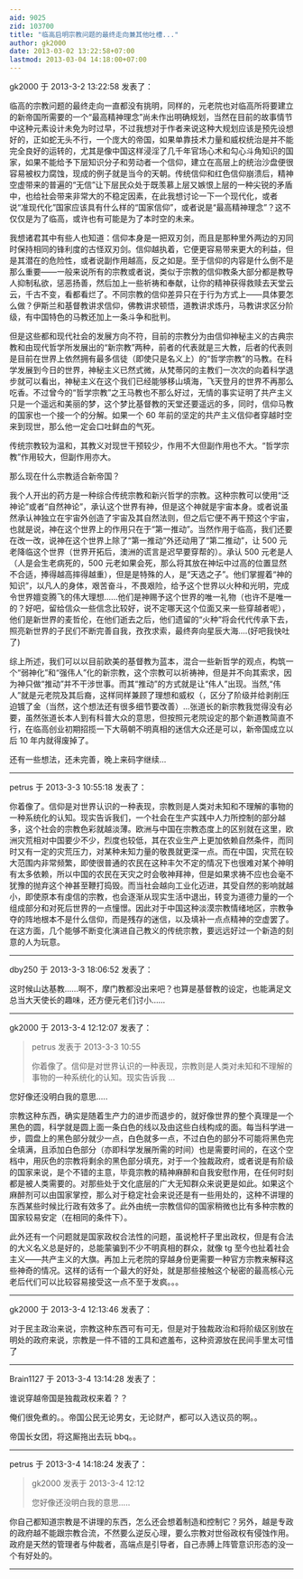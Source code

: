 ```yaml
---
aid: 9025
zid: 103700
title: "临高启明宗教问题的最终走向兼其他吐槽..."
author: gk2000
date: 2013-03-02 13:22:58+07:00
lastmod: 2013-03-04 14:18:00+07:00
---
```


gk2000 于 2013-3-2 13:22:58 发表了：

临高的宗教问题的最终走向一直都没有挑明，同样的，元老院也对临高所将要建立的新帝国所需要的一个“最高精神理念”尚未作出明确规划，当然在目前的故事情节中这种元素设计未免为时过早，不过我想对于作者来说这种大规划应该是预先设想好的，正如蛇无头不行，一个庞大的帝国，如果单靠技术力量和威权统治是并不能完全良好的运转的，尤其是像中国这样浸淫了几千年官场心术和勾心斗角知识的国家，如果不能给予下层知识分子和劳动者一个信仰，建立在高层上的统治沙盘便很容易被权力腐蚀，现成的例子就是当今的天朝。传统信仰和红色信仰崩溃后，精神空虚带来的普遍的“无信”让下层民众处于既羡慕上层又嫉恨上层的一种尖锐的矛盾中，也给社会带来非常大的不稳定因素，在此我想讨论一下一个现代化，或者说“准现代化”国家应该具有什么样的“国家信仰”，或者说是“最高精神理念”？这不仅仅是为了临高，或许也有可能是为了本时空的未来。

我想诸君其中有些人也知道：信仰本身是一把双刃剑，而且是那种里外两边的刃同时保持相同的锋利度的古怪双刃剑。信仰越执着，它便更容易带来更大的利益，但是其潜在的危险性，或者说副作用越高，反之如是。至于信仰的内容是什么倒不是那么重要——一般来说所有的宗教或者说，类似于宗教的信仰教条大部分都是教导人抑制私欲，惩恶扬善，然后加上一些祈祷和奉献，让你的精神获得救赎去天堂云云，千古不变，看都看烂了。不同宗教的信仰差异只在于行为方式上——具体要怎么做？伊斯兰和基督教讲求信仰，佛教讲求顿悟，道教讲求炼丹，马教讲求区分阶级，有中国特色的马教还加上一条斗争和批判。

但是这些都和现代社会的发展方向不符，目前的宗教分为由信仰神秘主义的古典宗教和由现代哲学所发展出的“新宗教”两种，前者的代表就是三大教，后者的代表则是目前在世界上依然拥有最多信徒（即使只是名义上）的“哲学宗教”的马教。在科学发展到今日的世界，神秘主义已然式微，从梵蒂冈的主教们一次次的向着科学退步就可以看出，神秘主义在这个我们已经能够移山填海，飞天登月的世界不再那么吃香。不过曾今的“哲学宗教”之王马教也不那么好过，无情的事实证明了共产主义只是一个遥远和美丽的梦，这个梦比基督教的天堂还要遥远的多，同时，信仰马教的国家也一个接一个的分解。如果一个 60 年前的坚定的共产主义信仰者穿越时空来到现世，那么他一定会口吐鲜血的气死。

传统宗教较为温和，其教义对现世干预较少，作用不大但副作用也不大。“哲学宗教”作用较大，但副作用亦大。

那么现在什么宗教适合新帝国？

我个人开出的药方是一种综合传统宗教和新兴哲学的宗教。这种宗教可以使用“泛神论”或者“自然神论”，承认这个世界有神，但是这个神就是宇宙本身。或者说虽然承认神独立在宇宙外创造了宇宙及其自然法则，但之后它便不再干预这个宇宙，也就是说，神在这个世界上的作用只在于“第一推动”。当然作用于临高，我们还要在改一改，说神在这个世界上除了“第一推动”外还动用了“第二推动”，让 500 元老降临这个世界（世界开拓后，澳洲的谎言是迟早要穿帮的）。承认 500 元老是人（人是会生老病死的，500 元老如果会死，那么将其放在神坛中过高的位置显然不合适，捧得越高摔得越重），但是是特殊的人，是“天选之子”。他们掌握着“神的知识”，以凡人的身体，艰苦奋斗，不畏艰险，给予这个世界以火种和光明，完成令世界嬗变腾飞的伟大理想......他们是神赐予这个世界的唯一礼物（也许不是唯一的？好吧，留给信众一些信念比较好，说不定哪天这个位面又来一些穿越者呢），他们是新世界的麦哲伦，在他们逝去之后，他们遗留的“火种”将会代代传承下去，照亮新世界的子民们不断完善自我，孜孜求索，最终奔向星辰大海....(好吧我快吐了)

综上所述，我们可以以目前欧美的基督教为蓝本，混合一些新哲学的观点，构筑一个“弱神化”和“强伟人”化的新宗教，这个宗教可以祈祷神，但是并不向其索求，因为神只做“推动”并不干涉世事。而其“推动”的方式就是让“伟人”出现。当然,“伟人”就是元老院及其后裔，这样同样兼顾了理想和威权（，区分了阶级并给剥削压迫镀了金（当然，这个想法还有很多细节要改善）...张道长的新宗教我觉得没有必要，虽然张道长本人到有科普大众的意思，但按照元老院设定的那个新道教简直不行，在临高创业初期招揽一下大萌朝不明真相的迷信大众还是可以，新帝国成立以后 10 年内就得废掉了。

还有一些想法，还未完善，晚上来码字继续...

---

petrus 于 2013-3-3 10:55:18 发表了：

你着像了。信仰是对世界认识的一种表现，宗教则是人类对未知和不理解的事物的一种系统化的认知。现实告诉我们，一个社会在生产实践中人力所控制的部分越多，这个社会的宗教色彩就越淡薄。欧洲与中国在宗教态度上的区别就在这里，欧洲灾荒相对中国要少不少，烈度也较低，其在农业生产上更加依赖自然条件，而同时又有一定的灾荒压力，对某种未知力量的敬畏就更深一点。而在中国，灾荒在较大范围内非常频繁，即使很普通的农民在这种丰欠不定的情况下也很难对某个神明有太多依赖，所以中国的农民在天灾之时会敬神拜神，但是如果求祷不应也会毫不犹豫的抛弃这个神甚至鞭打捣毁。而当社会越向工业化迈进，其受自然的影响就越小，即使原本有虔信的宗教，也会逐渐从现实生活中退出，转变为道德力量的一个组成部分和对死后世界的一点憧憬。因此对于中国这种淡漠宗教情绪地区，宗教争夺的阵地根本不是什么信仰，而是残存的迷信，以及填补一点点精神的空虚罢了。在这方面，几个能够不断变化演进自己教义的传统宗教，要远远好过一个新造的刻意的人为玩意。

---

dby250 于 2013-3-3 18:06:52 发表了：

这时候山达基教……啊不，摩门教都没出来吧？也算是基督教的设定，也能满足文总当大天使长的趣味，还方便元老们讨小……

---

gk2000 于 2013-3-4 12:12:07 发表了：

> petrus 发表于 2013-3-3 10:55
>
> 你着像了。信仰是对世界认识的一种表现，宗教则是人类对未知和不理解的事物的一种系统化的认知。现实告诉我 ...

您好像还没明白我的意思.....

宗教这种东西，确实是随着生产力的进步而退步的，就好像世界的整个真理是一个黑色的圆，科学就是圆上面一条白色的线以及由这些白线构成的面。每当科学进一步，圆盘上的黑色部分就少一点，白色就多一点，不过白色的部分不可能将黑色完全填满，且添加白色部分（亦即科学发展所需的时间）也是需要时间的，在这个空档中，用灰色的宗教将剩余的黑色部分填充，对于一个独裁政府，或者说是有阶级的国家来说，是个不错的主意，毕竟宗教的精神麻醉和自我安慰作用，在任何时刻都是被人类需要的。对那些处于文化底层的广大无知群众来说更是如此。如果这个麻醉剂可以由国家掌控，那么对于稳定社会来说还是有一些用处的，这种不讲理的东西某些时候比行政有效多了。此外由统一宗教信仰的国家稍微也比有多种宗教的国家较易安定（在相同的条件下）。

此外还有一个问题就是国家政权合法性的问题，虽说枪杆子里出政权，但是有合法的大义名义总是好的，总能蒙骗到不少不明真相的群众，就像 tg 至今也扯着社会主义——共产主义的大旗。再加上元老院的穿越身份更需要一种官方宗教来解释这些神奇的情况。这样的话有一个最大的好处，就是那些接触这个秘密的最高核心元老后代们可以比较容易接受这一点不至于发疯。。。

---

gk2000 于 2013-3-4 12:13:46 发表了：

对于民主政治来说，宗教这种东西可有可无，但是对于独裁政治和将阶级区别放在明处的政府来说，宗教是一件不错的工具和遮羞布，这种资源放在民间手里太可惜了

---

Brain1127 于 2013-3-4 13:14:28 发表了：

谁说穿越帝国是独裁政权来着？？

俺们很免煮的。。帝国公民无论男女，无论财产，都可以入选议员的啊。。

帝国长女团，将这厮拖出去玩 bbq。。

---

petrus 于 2013-3-4 14:18:24 发表了：

> gk2000 发表于 2013-3-4 12:12
>
> 您好像还没明白我的意思.....

你自己都知道宗教是不讲理的东西，怎么还会想着制造和控制它？另外，越是专政的政府越不能跟宗教合流，不然要么逆反心理，要么宗教对世俗政权有侵蚀作用。政府是天然的管理者与仲裁者，高端点是引导者，自己赤膊上阵管意识形态的没一个有好处的。

---
